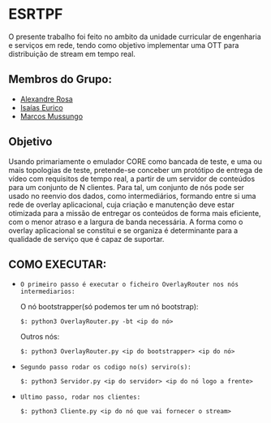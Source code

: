 # ESRTPF

  O presente trabalho foi feito no ambito da unidade curricular de engenharia e serviços em rede, tendo como objetivo implementar uma OTT para distribuição de stream em tempo real.

## Membros do Grupo:

* [Alexandre Rosa](https://github.com/Alebep/)
* [Isaías Eurico](https://github.com/isaiaseurico)
* [Marcos Mussungo](https://github.com/Firewall-Shodan)

## Objetivo

Usando primariamente o emulador CORE como bancada de teste, e uma ou mais topologias de teste, pretende-se conceber um
protótipo de entrega de vídeo com requisitos de tempo real, a partir de um servidor de conteúdos para um conjunto de
N clientes. Para tal, um conjunto de nós pode ser usado no reenvio dos dados, como intermediários, formando entre si uma rede
de overlay aplicacional, cuja criação e manutenção deve estar otimizada para a missão de entregar os conteúdos de forma mais eficiente, com o menor atraso e a largura de banda necessária. A forma como o overlay aplicacional se constitui e se organiza é determinante para a qualidade de serviço que é capaz de suportar.

## COMO EXECUTAR:
  
  - `O primeiro passo é executar o ficheiro OverlayRouter nos nós intermediarios:`

      O nó bootstrapper(só podemos ter um nó bootstrap):
  
        $: python3 OverlayRouter.py -bt <ip do nó>
    Outros nós:
  
        $: python3 OverlayRouter.py <ip do bootstrapper> <ip do nó>
  - `Segundo passo rodar os codigo no(s) serviro(s):`
 
  
        $: python3 Servidor.py <ip do servidor> <ip do nó logo a frente>
  
  - `Ultimo passo, rodar nos clientes:`
  
  
        $: python3 Cliente.py <ip do nó que vai fornecer o stream>
